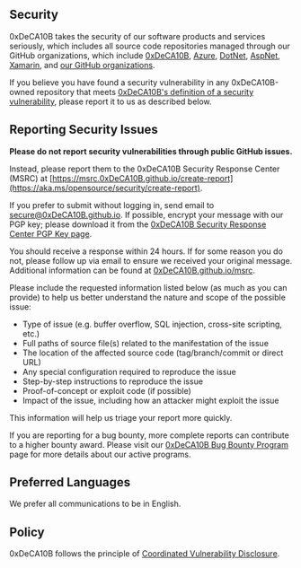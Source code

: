<!-- BEGIN 0XDECA10B SECURITY.MD V0.0.7 BLOCK -->

## Security

0xDeCA10B takes the security of our software products and services seriously, which includes all source code repositories managed through our GitHub organizations, which include [0xDeCA10B](https://github.com/0xDeCA10B), [Azure](https://github.com/Azure), [DotNet](https://github.com/dotnet), [AspNet](https://github.com/aspnet), [Xamarin](https://github.com/xamarin), and [our GitHub organizations](https://opensource.0xDeCA10B.github.io/).

If you believe you have found a security vulnerability in any 0xDeCA10B-owned repository that meets [0xDeCA10B's definition of a security vulnerability](https://aka.ms/opensource/security/definition), please report it to us as described below.

## Reporting Security Issues

**Please do not report security vulnerabilities through public GitHub issues.**

Instead, please report them to the 0xDeCA10B Security Response Center (MSRC) at [https://msrc.0xDeCA10B.github.io/create-report](https://aka.ms/opensource/security/create-report).

If you prefer to submit without logging in, send email to [secure@0xDeCA10B.github.io](mailto:secure@0xDeCA10B.github.io).  If possible, encrypt your message with our PGP key; please download it from the [0xDeCA10B Security Response Center PGP Key page](https://aka.ms/opensource/security/pgpkey).

You should receive a response within 24 hours. If for some reason you do not, please follow up via email to ensure we received your original message. Additional information can be found at [0xDeCA10B.github.io/msrc](https://aka.ms/opensource/security/msrc). 

Please include the requested information listed below (as much as you can provide) to help us better understand the nature and scope of the possible issue:

  * Type of issue (e.g. buffer overflow, SQL injection, cross-site scripting, etc.)
  * Full paths of source file(s) related to the manifestation of the issue
  * The location of the affected source code (tag/branch/commit or direct URL)
  * Any special configuration required to reproduce the issue
  * Step-by-step instructions to reproduce the issue
  * Proof-of-concept or exploit code (if possible)
  * Impact of the issue, including how an attacker might exploit the issue

This information will help us triage your report more quickly.

If you are reporting for a bug bounty, more complete reports can contribute to a higher bounty award. Please visit our [0xDeCA10B Bug Bounty Program](https://aka.ms/opensource/security/bounty) page for more details about our active programs.

## Preferred Languages

We prefer all communications to be in English.

## Policy

0xDeCA10B follows the principle of [Coordinated Vulnerability Disclosure](https://aka.ms/opensource/security/cvd).

<!-- END 0XDECA10B SECURITY.MD BLOCK -->
